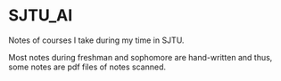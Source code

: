 # SJTU_AI
Notes of courses I take during my time in SJTU.

Most notes during freshman and sophomore are hand-written and thus, some notes are pdf files of notes scanned.
